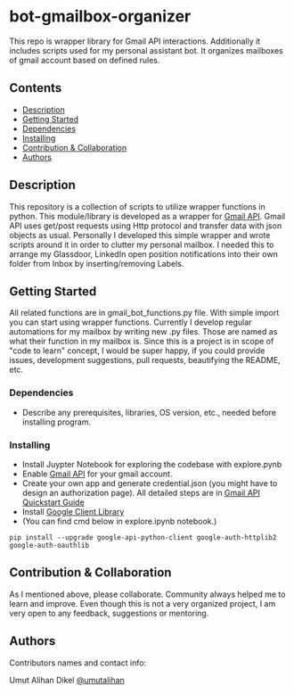 
# bot-gmailbox-organizer

This repo is wrapper library for Gmail API interactions. Additionally it includes scripts used for my personal assistant bot. 
It organizes mailboxes of gmail account based on defined rules.


## Contents                                                                            
  * [Description](#description)
  * [Getting Started](#getting-started)                                                                  
  * [Dependencies](#dependencies)                                                                     
  * [Installing](#installing)                                                                      
  * [Contribution &amp; Collaboration](#contribution--collaboration)                                  
  * [Authors](#authors)      


## Description

This repository is a collection of scripts to utilize wrapper functions in python. This module/library is developed as a wrapper for [Gmail API](https://developers.google.com/gmail/api). Gmail API uses get/post requests using Http protocol and transfer data with json objects as usual. Personally I developed this simple wrapper and wrote scripts around it in order to clutter my personal mailbox. I needed this to arrange my Glassdoor, LinkedIn open position notifications into their own folder from Inbox by inserting/removing Labels. 

## Getting Started

All related functions are in gmail_bot_functions.py file. With simple import you can start using wrapper functions. Currently I develop regular automations for my mailbox by writing new .py files. Those are named as what their function in my mailbox is. Since this is a project is in scope of "code to learn" concept, I would be super happy, if you could provide issues, development suggestions, pull requests, beautifying the README, etc.

### Dependencies

* Describe any prerequisites, libraries, OS version, etc., needed before installing program.

### Installing

* Install Juypter Notebook for exploring the codebase with explore.pynb
* Enable [Gmail API](https://developers.google.com/gmail/api/quickstart/python) for your gmail account.
* Create your own app and generate credential.json (you might have to design an authorization page). All detailed steps are in [Gmail API Quickstart Guide](https://developers.google.com/gmail/api/quickstart/python)
* Install [Google Client Library](https://developers.google.com/gmail/api/quickstart/python)
* (You can find cmd below in explore.ipynb notebook.)
```
pip install --upgrade google-api-python-client google-auth-httplib2 google-auth-oauthlib
```


## Contribution & Collaboration

As I mentioned above, please collaborate. Community always helped me to learn and improve. Even though this is not a very organized project, I am very open to any feedback, suggestions or mentoring. 

## Authors

Contributors names and contact info:

Umut Alihan Dikel
[@umutalihan](https://www.linkedin.com/in/umut-alihan-dikel-13822762?originalSubdomain=tr)


